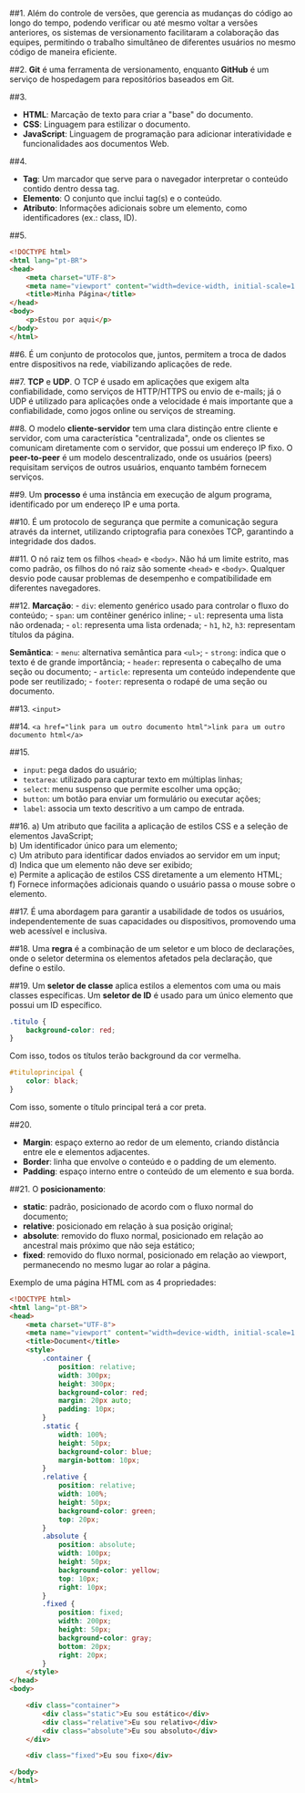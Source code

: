 
##1. 
Além do controle de versões, que gerencia as mudanças do código ao longo do tempo, podendo verificar ou até mesmo voltar a versões anteriores, os sistemas de versionamento facilitaram a colaboração das equipes, permitindo o trabalho simultâneo de diferentes usuários no mesmo código de maneira eficiente.

##2.
**Git** é uma ferramenta de versionamento, enquanto **GitHub** é um serviço de hospedagem para repositórios baseados em Git.

##3. 
   - **HTML**: Marcação de texto para criar a "base" do documento.
   - **CSS**: Linguagem para estilizar o documento.
   - **JavaScript**: Linguagem de programação para adicionar interatividade e funcionalidades aos documentos Web.

##4.
   - **Tag**: Um marcador que serve para o navegador interpretar o conteúdo contido dentro dessa tag.
   - **Elemento**: O conjunto que inclui tag(s) e o conteúdo.
   - **Atributo**: Informações adicionais sobre um elemento, como identificadores (ex.: class, ID).

##5. 
   ```html
   <!DOCTYPE html>
   <html lang="pt-BR">
   <head>
       <meta charset="UTF-8">
       <meta name="viewport" content="width=device-width, initial-scale=1.0">
       <title>Minha Página</title>
   </head>
   <body>
       <p>Estou por aqui</p>
   </body>
   </html>
   ```

##6.
É um conjunto de protocolos que, juntos, permitem a troca de dados entre dispositivos na rede, viabilizando aplicações de rede.

##7.
**TCP** e **UDP**. O TCP é usado em aplicações que exigem alta confiabilidade, como serviços de HTTP/HTTPS ou envio de e-mails; já o UDP é utilizado para aplicações onde a velocidade é mais importante que a confiabilidade, como jogos online ou serviços de streaming.

##8.
O modelo **cliente-servidor** tem uma clara distinção entre cliente e servidor, com uma característica "centralizada", onde os clientes se comunicam diretamente com o servidor, que possui um endereço IP fixo. O **peer-to-peer** é um modelo descentralizado, onde os usuários (peers) requisitam serviços de outros usuários, enquanto também fornecem serviços.

##9.
Um **processo** é uma instância em execução de algum programa, identificado por um endereço IP e uma porta.

##10.
É um protocolo de segurança que permite a comunicação segura através da internet, utilizando criptografia para conexões TCP, garantindo a integridade dos dados.

##11.
O nó raiz tem os filhos `<head>` e `<body>`. Não há um limite estrito, mas como padrão, os filhos do nó raiz são somente `<head>` e `<body>`. Qualquer desvio pode causar problemas de desempenho e compatibilidade em diferentes navegadores.

##12.
**Marcação**:
    - `div`: elemento genérico usado para controlar o fluxo do conteúdo;
    - `span`: um contêiner genérico inline;
    - `ul`: representa uma lista não ordenada;
    - `ol`: representa uma lista ordenada;
    - `h1`, `h2`, `h3`: representam títulos da página.

**Semântica**:
    - `menu`: alternativa semântica para `<ul>`;
    - `strong`: indica que o texto é de grande importância;
    - `header`: representa o cabeçalho de uma seção ou documento;
    - `article`: representa um conteúdo independente que pode ser reutilizado;
    - `footer`: representa o rodapé de uma seção ou documento.

##13.
`<input>`

##14.
`<a href="link para um outro documento html">link para um outro documento html</a>`

##15. 
   - `input`: pega dados do usuário;
   - `textarea`: utilizado para capturar texto em múltiplas linhas;
   - `select`: menu suspenso que permite escolher uma opção;
   - `button`: um botão para enviar um formulário ou executar ações;
   - `label`: associa um texto descritivo a um campo de entrada.

##16. 
   a) Um atributo que facilita a aplicação de estilos CSS e a seleção de elementos JavaScript;  
   b) Um identificador único para um elemento;  
   c) Um atributo para identificar dados enviados ao servidor em um input;  
   d) Indica que um elemento não deve ser exibido;  
   e) Permite a aplicação de estilos CSS diretamente a um elemento HTML;  
   f) Fornece informações adicionais quando o usuário passa o mouse sobre o elemento.

##17.
É uma abordagem para garantir a usabilidade de todos os usuários, independentemente de suas capacidades ou dispositivos, promovendo uma web acessível e inclusiva.

##18.
Uma **regra** é a combinação de um seletor e um bloco de declarações, onde o seletor determina os elementos afetados pela declaração, que define o estilo.

##19.
Um **seletor de classe** aplica estilos a elementos com uma ou mais classes específicas. Um **seletor de ID** é usado para um único elemento que possui um ID específico.

   ```css
   .titulo {
       background-color: red;
   }
   ```

   Com isso, todos os títulos terão background da cor vermelha.

   ```css
   #tituloprincipal {
       color: black;
   }
   ```

   Com isso, somente o título principal terá a cor preta.

##20. 
   - **Margin**: espaço externo ao redor de um elemento, criando distância entre ele e elementos adjacentes.
   - **Border**: linha que envolve o conteúdo e o padding de um elemento.
   - **Padding**: espaço interno entre o conteúdo de um elemento e sua borda.

##21.
O **posicionamento**:
   - **static**: padrão, posicionado de acordo com o fluxo normal do documento;
   - **relative**: posicionado em relação à sua posição original;
   - **absolute**: removido do fluxo normal, posicionado em relação ao ancestral mais próximo que não seja estático;
   - **fixed**: removido do fluxo normal, posicionado em relação ao viewport, permanecendo no mesmo lugar ao rolar a página.

   Exemplo de uma página HTML com as 4 propriedades:

   ```html
   <!DOCTYPE html>
   <html lang="pt-BR">
   <head>
       <meta charset="UTF-8">
       <meta name="viewport" content="width=device-width, initial-scale=1.0">
       <title>Document</title>
       <style>
           .container {
               position: relative;
               width: 300px;
               height: 300px;
               background-color: red;
               margin: 20px auto;
               padding: 10px;
           }
           .static {
               width: 100%;
               height: 50px;
               background-color: blue;
               margin-bottom: 10px;
           }
           .relative {
               position: relative;
               width: 100%;
               height: 50px;
               background-color: green;
               top: 20px;
           }
           .absolute {
               position: absolute;
               width: 100px;
               height: 50px;
               background-color: yellow;
               top: 10px;
               right: 10px;
           }
           .fixed {
               position: fixed;
               width: 200px;
               height: 50px;
               background-color: gray;
               bottom: 20px;
               right: 20px;
           }
       </style>
   </head>
   <body>

       <div class="container">
           <div class="static">Eu sou estático</div>
           <div class="relative">Eu sou relativo</div>
           <div class="absolute">Eu sou absoluto</div>
       </div>

       <div class="fixed">Eu sou fixo</div>

   </body>
   </html>
   ```
